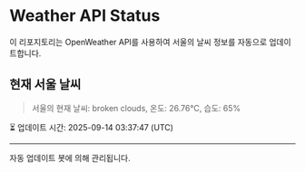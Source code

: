 
# Weather API Status

이 리포지토리는 OpenWeather API를 사용하여 서울의 날씨 정보를 자동으로 업데이트합니다.

## 현재 서울 날씨
> 서울의 현재 날씨: broken clouds, 온도: 26.76°C, 습도: 65%

⏳ 업데이트 시간: 2025-09-14 03:37:47 (UTC)

---
자동 업데이트 봇에 의해 관리됩니다.
